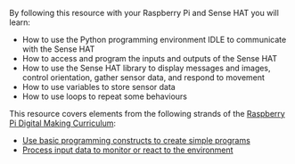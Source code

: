 By following this resource with your Raspberry Pi and Sense HAT you will learn:

- How to use the Python programming environment IDLE to communicate with the Sense HAT
- How to access and program the inputs and outputs of the Sense HAT
- How to use the Sense HAT library to display messages and images, control orientation, gather sensor data, and respond to movement
- How to use variables to store sensor data
- How to use loops to repeat some behaviours

This resource covers elements from the following strands of the [Raspberry Pi Digital Making Curriculum](https://www.raspberrypi.org/curriculum/):

- [Use basic programming constructs to create simple programs](https://www.raspberrypi.org/curriculum/programming/creator)
- [Process input data to monitor or react to the environment](https://www.raspberrypi.org/curriculum/physical-computing/developer)
